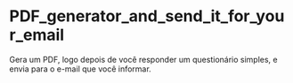 # PDF_generator_and_send_it_for_your_email
Gera um PDF, logo depois de você responder um questionário simples, e envia para o e-mail que você informar.
